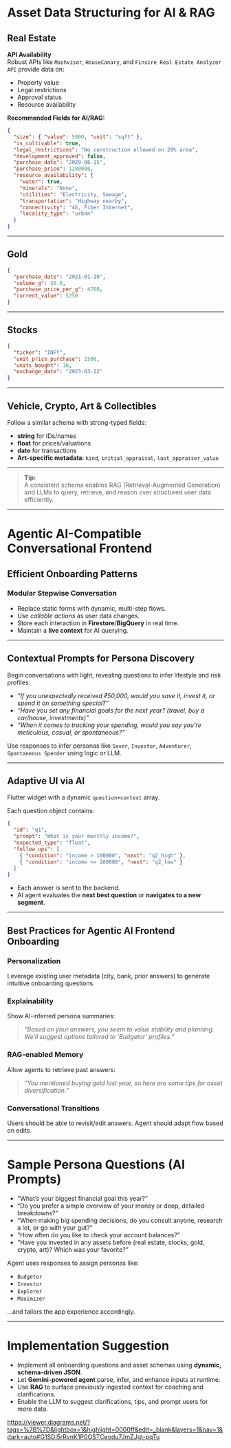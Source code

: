 # Asset Data Structuring for AI & RAG

## Real Estate

**API Availability**  
Robust APIs like `Mashvisor`, `HouseCanary`, and `Finsire Real Estate Analyzer API` provide data on:

- Property value  
- Legal restrictions  
- Approval status  
- Resource availability  

**Recommended Fields for AI/RAG:**

```json
{
  "size": { "value": 5000, "unit": "sqft" },
  "is_cultivable": true,
  "legal_restrictions": "No construction allowed on 20% area",
  "development_approved": false,
  "purchase_date": "2020-06-15",
  "purchase_price": 1200000,
  "resource_availability": {
    "water": true,
    "minerals": "None",
    "utilities": "Electricity, Sewage",
    "transportation": "Highway nearby",
    "connectivity": "4G, Fiber Internet",
    "locality_type": "urban"
  }
}
```

---

## Gold

```json
{
  "purchase_date": "2021-01-10",
  "volume_g": 50.0,
  "purchase_price_per_g": 4700,
  "current_value": 5250
}
```

---

## Stocks

```json
{
  "ticker": "INFY",
  "unit_price_purchase": 1500,
  "units_bought": 10,
  "exchange_date": "2023-03-12"
}
```

---

## Vehicle, Crypto, Art & Collectibles

Follow a similar schema with strong-typed fields:

- **string** for IDs/names  
- **float** for prices/valuations  
- **date** for transactions  
- **Art-specific metadata**: `kind`, `initial_appraisal`, `last_appraiser_value`

---

> **Tip:**  
> A consistent schema enables RAG (Retrieval-Augmented Generation) and LLMs to query, retrieve, and reason over structured user data efficiently.

---

# Agentic AI-Compatible Conversational Frontend

## Efficient Onboarding Patterns

### Modular Stepwise Conversation

- Replace static forms with dynamic, multi-step flows.
- Use *callable actions* as user data changes.
- Store each interaction in **Firestore**/**BigQuery** in real time.
- Maintain a **live context** for AI querying.

---

## Contextual Prompts for Persona Discovery

Begin conversations with light, revealing questions to infer lifestyle and risk profiles:

- _“If you unexpectedly received ₹50,000, would you save it, invest it, or spend it on something special?”_  
- _“Have you set any financial goals for the next year? (travel, buy a car/house, investments)”_  
- _“When it comes to tracking your spending, would you say you’re meticulous, casual, or spontaneous?”_  

Use responses to infer personas like `Saver`, `Investor`, `Adventurer`, `Spontaneous Spender` using logic or LLM.

---

## Adaptive UI via AI

Flutter widget with a dynamic `question+context` array.

Each question object contains:

```json
{
  "id": "q1",
  "prompt": "What is your monthly income?",
  "expected_type": "float",
  "follow_ups": [
    { "condition": "income > 100000", "next": "q2_high" },
    { "condition": "income <= 100000", "next": "q2_low" }
  ]
}
```

- Each answer is sent to the backend.
- AI agent evaluates the **next best question** or **navigates to a new segment**.

---

## Best Practices for Agentic AI Frontend Onboarding

### Personalization  
Leverage existing user metadata (city, bank, prior answers) to generate intuitive onboarding questions.

### Explainability  
Show AI-inferred persona summaries:  
> _“Based on your answers, you seem to value stability and planning. We’ll suggest options tailored to ‘Budgetor’ profiles.”_

### RAG-enabled Memory  
Allow agents to retrieve past answers:  
> _“You mentioned buying gold last year, so here are some tips for asset diversification.”_

### Conversational Transitions  
Users should be able to revisit/edit answers. Agent should adapt flow based on edits.

---

# Sample Persona Questions (AI Prompts)

- “What’s your biggest financial goal this year?”
- “Do you prefer a simple overview of your money or deep, detailed breakdowns?”
- “When making big spending decisions, do you consult anyone, research a lot, or go with your gut?”
- “How often do you like to check your account balances?”
- “Have you invested in any assets before (real estate, stocks, gold, crypto, art)? Which was your favorite?”

Agent uses responses to assign personas like:

- `Budgetor`  
- `Investor`  
- `Explorer`  
- `Maximizer`

…and tailors the app experience accordingly.

---

# Implementation Suggestion

- Implement all onboarding questions and asset schemas using **dynamic, schema-driven JSON**.
- Let **Gemini-powered agent** parse, infer, and enhance inputs at runtime.
- Use **RAG** to surface previously ingested context for coaching and clarifications.
- Enable the LLM to suggest clarifications, tips, and prompt users for more data.

https://viewer.diagrams.net/?tags=%7B%7D&lightbox=1&highlight=0000ff&edit=_blank&layers=1&nav=1&dark=auto#G1SDi5rRvnK1P0OSTCeodu7JmZJgt-pqTu
